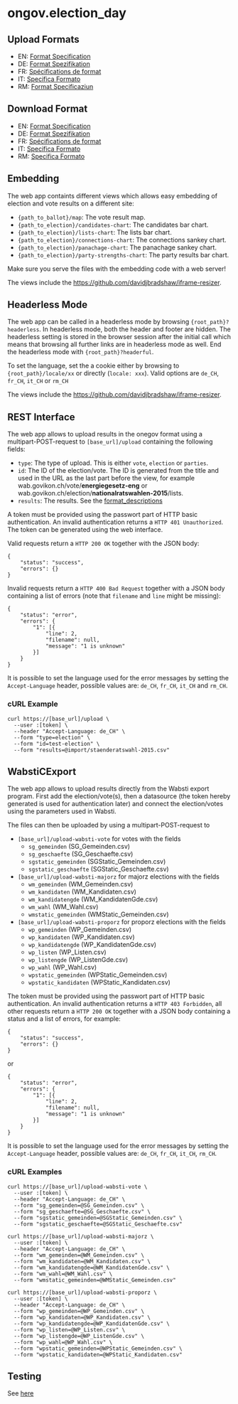 ongov.election_day
==================

Upload Formats
--------------

- EN: [Format Specification](format__en.md)
- DE: [Format Spezifikation](format__de.md)
- FR: [Spécifications de format](format__fr.md)
- IT: [Specifica Formato](format__it.md)
- RM: [Format Specificaziun](format__rm.md)

Download Format
---------------

- EN: [Format Specification](open_data_en.md)
- DE: [Format Spezifikation](open_data_de.md)
- FR: [Spécifications de format](open_data_fr.md)
- IT: [Specifica Formato](open_data_it.md)
- RM: [Specifica Formato](open_data_rm.md)

Embedding
---------

The web app containts different views which allows easy embedding of election
and vote results on a different site:

-   `{path_to_ballot}/map`: The vote result map.
-   `{path_to_election}/candidates-chart`: The candidates bar chart.
-   `{path_to_election}/lists-chart`: The lists bar chart.
-   `{path_to_election}/connections-chart`: The connections sankey chart.
-   `{path_to_election}/panachage-chart`: The panachage sankey chart.
-   `{path_to_election}/party-strengths-chart`: The party results bar chart.

Make sure you serve the files with the embedding code with a web server!

The views include the https://github.com/davidjbradshaw/iframe-resizer.


Headerless Mode
---------------

The web app can be called in a headerless mode by browsing
`{root_path}?headerless`. In headerless mode, both the header and footer are
hidden. The headerless setting is stored in the browser session after the
initial call which means that browsing all further links are in headerless mode
as well. End the headerless mode with `{root_path}?headerful`.

To set the language, set the a cookie either by browsing to
`{root_path}/locale/xx` or directly (`locale: xxx`). Valid options are `de_CH`,
`fr_CH`, `it_CH` or `rm_CH`

The views include the https://github.com/davidjbradshaw/iframe-resizer.

REST Interface
--------------

The web app allows to upload results in the onegov format using a
multipart-POST-request to `[base_url]/upload` containing the following fields:

- `type`: The type of upload. This is either `vote`, `election` or `parties`.
- `id`: The ID of the election/vote. The ID is generated from the title and
  used in the URL as the last part before the view, for example
  wab.govikon.ch/vote/**energiegesetz-eng** or
  wab.govikon.ch/election/**nationalratswahlen-2015**/lists.
- `results`: The results. See the [format_descriptions](format__en.md)

A token must be provided using the passwort part of HTTP basic authentication.
An invalid authentication returns a `HTTP 401 Unauthorized`. The token can be
generated using the web interface.

Valid requests return a `HTTP 200 OK` together with the JSON body:

    {
    	"status": "success",
    	"errors": {}
    }


Invalid requests return a `HTTP 400 Bad Request` together with a JSON body
containing a list of errors (note that `filename` and `line` might be missing):

    {
        "status": "error",
        "errors": {
            "1": [{
                "line": 2,
                "filename": null,
                "message": "1 is unknown"
            }]
        }
    }

It is possible to set the language used for the error messages by setting the
`Accept-Language` header, possible values are: `de_CH`, `fr_CH`, `it_CH` and
`rm_CH`.


### cURL Example

    curl https://[base_url]/upload \
      --user :[token] \
      --header "Accept-Language: de_CH" \
      --form "type=election" \
      --form "id=test-election" \
      --form "results=@import/staenderatswahl-2015.csv"


WabstiCExport
-------------

The web app allows to upload results directly from the Wabsti export program.
First add the election/vote(s), then a datasource (the token hereby generated
is used for authentication later) and connect the election/votes using the
parameters used in Wabsti.

The files can then be uploaded by using a multipart-POST-request to
- `[base_url]/upload-wabsti-vote` for votes with the fields
  - `sg_gemeinden` (SG_Gemeinden.csv)
  - `sg_geschaefte` (SG_Geschaefte.csv)
  - `sgstatic_gemeinden` (SGStatic_Gemeinden.csv)
  - `sgstatic_geschaefte` (SGStatic_Geschaefte.csv)
- `[base_url]/upload-wabsti-majorz` for majorz elections with the fields
  - `wm_gemeinden` (WM_Gemeinden.csv)
  - `wm_kandidaten` (WM_Kandidaten.csv)
  - `wm_kandidatengde` (WM_KandidatenGde.csv)
  - `wm_wahl` (WM_Wahl.csv)
  - `wmstatic_gemeinden` (WMStatic_Gemeinden.csv)
- `[base_url]/upload-wabsti-proporz` for proporz elections with the fields
  - `wp_gemeinden` (WP_Gemeinden.csv)
  - `wp_kandidaten` (WP_Kandidaten.csv)
  - `wp_kandidatengde` (WP_KandidatenGde.csv)
  - `wp_listen` (WP_Listen.csv)
  - `wp_listengde` (WP_ListenGde.csv)
  - `wp_wahl` (WP_Wahl.csv)
  - `wpstatic_gemeinden` (WPStatic_Gemeinden.csv)
  - `wpstatic_kandidaten` (WPStatic_Kandidaten.csv)

The token must be provided using the passwort part of HTTP basic authentication.
An invalid authentication returns a `HTTP 403 Forbidden`, all other requests
return a `HTTP 200 OK` together with a JSON body containing a status and a list
of errors, for example:

    {
    	"status": "success",
    	"errors": {}
    }

or

    {
        "status": "error",
        "errors": {
            "1": [{
                "line": 2,
                "filename": null,
                "message": "1 is unknown"
            }]
        }
    }

It is possible to set the language used for the error messages by setting the
`Accept-Language` header, possible values are: `de_CH`, `fr_CH`, `it_CH`, `rm_CH`.


### cURL Examples

    curl https://[base_url]/upload-wabsti-vote \
      --user :[token] \
      --header "Accept-Language: de_CH" \
      --form "sg_gemeinden=@SG_Gemeinden.csv" \
      --form "sg_geschaefte=@SG_Geschaefte.csv" \
      --form "sgstatic_gemeinden=@SGStatic_Gemeinden.csv" \
      --form "sgstatic_geschaefte=@SGStatic_Geschaefte.csv"

    curl https://[base_url]/upload-wabsti-majorz \
      --user :[token] \
      --header "Accept-Language: de_CH" \
      --form "wm_gemeinden=@WM_Gemeinden.csv" \
      --form "wm_kandidaten=@WM_Kandidaten.csv" \
      --form "wm_kandidatengde=@WM_KandidatenGde.csv" \
      --form "wm_wahl=@WM_Wahl.csv" \
      --form "wmstatic_gemeinden=@WMStatic_Gemeinden.csv"

    curl https://[base_url]/upload-wabsti-proporz \
      --user :[token] \
      --header "Accept-Language: de_CH" \
      --form "wp_gemeinden=@WP_Gemeinden.csv" \
      --form "wp_kandidaten=@WP_Kandidaten.csv" \
      --form "wp_kandidatengde=@WP_KandidatenGde.csv" \
      --form "wp_listen=@WP_Listen.csv" \
      --form "wp_listengde=@WP_ListenGde.csv" \
      --form "wp_wahl=@WP_Wahl.csv" \
      --form "wpstatic_gemeinden=@WPStatic_Gemeinden.csv" \
      --form "wpstatic_kandidaten=@WPStatic_Kandidaten.csv"


Testing
-------

See [here](testing.md)
